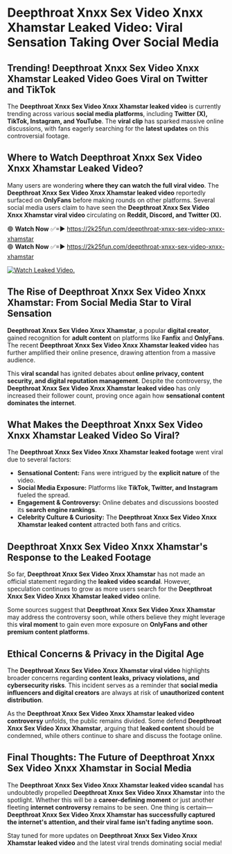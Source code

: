# Deepthroat Xnxx Sex Video Xnxx Xhamstar Leaked Video: Viral Sensation Taking Over Social Media

## **Trending! Deepthroat Xnxx Sex Video Xnxx Xhamstar Leaked Video Goes Viral on Twitter and TikTok**
The **Deepthroat Xnxx Sex Video Xnxx Xhamstar leaked video** is currently trending across various **social media platforms**, including **Twitter (X), TikTok, Instagram, and YouTube**. The **viral clip** has sparked massive online discussions, with fans eagerly searching for the **latest updates** on this controversial footage.

## **Where to Watch Deepthroat Xnxx Sex Video Xnxx Xhamstar Leaked Video?**
Many users are wondering **where they can watch the full viral video**. The **Deepthroat Xnxx Sex Video Xnxx Xhamstar leaked video** reportedly surfaced on **OnlyFans** before making rounds on other platforms. Several social media users claim to have seen the **Deepthroat Xnxx Sex Video Xnxx Xhamstar viral video** circulating on **Reddit, Discord, and Twitter (X).**

🟢 **Watch Now** ✅=► https://2k25fun.com/deepthroat-xnxx-sex-video-xnxx-xhamstar  
🟢 **Watch Now** ✅=► https://2k25fun.com/deepthroat-xnxx-sex-video-xnxx-xhamstar  

[![Watch Leaked Video.](https://miro.medium.com/v2/resize:fit:828/format:webp/1*cilzJN44JGOrTw9NJCrNHA.gif "Watch Leaked Video")](https://2k25fun.com/deepthroat-xnxx-sex-video-xnxx-xhamstar)

## **The Rise of Deepthroat Xnxx Sex Video Xnxx Xhamstar: From Social Media Star to Viral Sensation**
**Deepthroat Xnxx Sex Video Xnxx Xhamstar**, a popular **digital creator**, gained recognition for **adult content** on platforms like **Fanfix** and **OnlyFans**. The recent **Deepthroat Xnxx Sex Video Xnxx Xhamstar leaked video** has further amplified their online presence, drawing attention from a massive audience.

This **viral scandal** has ignited debates about **online privacy, content security, and digital reputation management**. Despite the controversy, the **Deepthroat Xnxx Sex Video Xnxx Xhamstar leaked video** has only increased their follower count, proving once again how **sensational content dominates the internet**.

## **What Makes the Deepthroat Xnxx Sex Video Xnxx Xhamstar Leaked Video So Viral?**
The **Deepthroat Xnxx Sex Video Xnxx Xhamstar leaked footage** went viral due to several factors:
- **Sensational Content:** Fans were intrigued by the **explicit nature** of the video.
- **Social Media Exposure:** Platforms like **TikTok, Twitter, and Instagram** fueled the spread.
- **Engagement & Controversy:** Online debates and discussions boosted its **search engine rankings**.
- **Celebrity Culture & Curiosity:** The **Deepthroat Xnxx Sex Video Xnxx Xhamstar leaked content** attracted both fans and critics.

## **Deepthroat Xnxx Sex Video Xnxx Xhamstar's Response to the Leaked Footage**
So far, **Deepthroat Xnxx Sex Video Xnxx Xhamstar** has not made an official statement regarding the **leaked video scandal**. However, speculation continues to grow as more users search for the **Deepthroat Xnxx Sex Video Xnxx Xhamstar leaked video** online.

Some sources suggest that **Deepthroat Xnxx Sex Video Xnxx Xhamstar** may address the controversy soon, while others believe they might leverage this **viral moment** to gain even more exposure on **OnlyFans and other premium content platforms**.

## **Ethical Concerns & Privacy in the Digital Age**
The **Deepthroat Xnxx Sex Video Xnxx Xhamstar viral video** highlights broader concerns regarding **content leaks, privacy violations, and cybersecurity risks**. This incident serves as a reminder that **social media influencers and digital creators** are always at risk of **unauthorized content distribution**.

As the **Deepthroat Xnxx Sex Video Xnxx Xhamstar leaked video controversy** unfolds, the public remains divided. Some defend **Deepthroat Xnxx Sex Video Xnxx Xhamstar**, arguing that **leaked content** should be condemned, while others continue to share and discuss the footage online.

## **Final Thoughts: The Future of Deepthroat Xnxx Sex Video Xnxx Xhamstar in Social Media**
The **Deepthroat Xnxx Sex Video Xnxx Xhamstar leaked video scandal** has undoubtedly propelled **Deepthroat Xnxx Sex Video Xnxx Xhamstar** into the spotlight. Whether this will be a **career-defining moment** or just another fleeting **internet controversy** remains to be seen. One thing is certain—**Deepthroat Xnxx Sex Video Xnxx Xhamstar has successfully captured the internet's attention, and their viral fame isn't fading anytime soon.**

Stay tuned for more updates on **Deepthroat Xnxx Sex Video Xnxx Xhamstar leaked video** and the latest viral trends dominating social media!